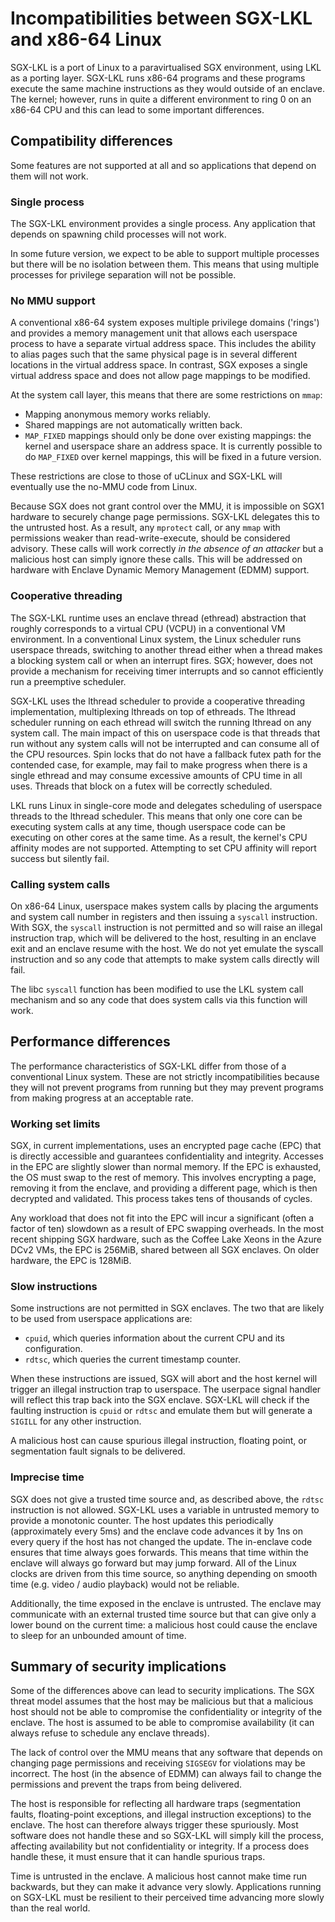 Incompatibilities between SGX-LKL and x86-64 Linux
==================================================

SGX-LKL is a port of Linux to a paravirtualised SGX environment, using LKL as a porting layer.
SGX-LKL runs x86-64 programs and these programs execute the same machine instructions as they would outside of an enclave.
The kernel; however, runs in quite a different environment to ring 0 on an x86-64 CPU and this can lead to some important differences.

Compatibility differences
-------------------------

Some features are not supported at all and so applications that depend on them will not work.

### Single process

The SGX-LKL environment provides a single process.
Any application that depends on spawning child processes will not work.

In some future version, we expect to be able to support multiple processes but there will be no isolation between them.
This means that using multiple processes for privilege separation will not be possible.

### No MMU support

A conventional x86-64 system exposes multiple privilege domains ('rings') and provides a memory management unit that allows each userspace process to have a separate virtual address space.
This includes the ability to alias pages such that the same physical page is in several different locations in the virtual address space.
In contrast, SGX exposes a single virtual address space and does not allow page mappings to be modified.

At the system call layer, this means that there are some restrictions on `mmap`:

 - Mapping anonymous memory works reliably.
 - Shared mappings are not automatically written back.
 - `MAP_FIXED` mappings should only be done over existing mappings: the kernel and userspace share an address space.
   It is currently possible to do `MAP_FIXED` over kernel mappings, this will be fixed in a future version.

These restrictions are close to those of uCLinux and SGX-LKL will eventually use the no-MMU code from Linux.

Because SGX does not grant control over the MMU, it is impossible on SGX1 hardware to securely change page permissions.
SGX-LKL delegates this to the untrusted host.
As a result, any `mprotect` call, or any `mmap` with permissions weaker than read-write-execute, should be considered advisory.
These calls will work correctly *in the absence of an attacker* but a malicious host can simply ignore these calls.
This will be addressed on hardware with Enclave Dynamic Memory Management (EDMM) support.

### Cooperative threading

The SGX-LKL runtime uses an enclave thread (ethread) abstraction that roughly corresponds to a virtual CPU (VCPU) in a conventional VM environment.
In a conventional Linux system, the Linux scheduler runs userspace threads, switching to another thread either when a thread makes a blocking system call or when an interrupt fires.
SGX; however, does not provide a mechanism for receiving timer interrupts and so cannot efficiently run a preemptive scheduler.

SGX-LKL uses the lthread scheduler to provide a cooperative threading implementation, multiplexing lthreads on top of ethreads.
The lthread scheduler running on each ethread will switch the running lthread on any system call.
The main impact of this on userspace code is that threads that run without any system calls will not be interrupted and can consume all of the CPU resources.
Spin locks that do not have a fallback futex path for the contended case, for example, may fail to make progress when there is a single ethread and may consume excessive amounts of CPU time in all uses.
Threads that block on a futex will be correctly scheduled.

LKL runs Linux in single-core mode and delegates scheduling of userspace threads to the lthread scheduler.
This means that only one core can be executing system calls at any time, though userspace code can be executing on other cores at the same time.
As a result, the kernel's CPU affinity modes are not supported.
Attempting to set CPU affinity will report success but silently fail.

### Calling system calls

On x86-64 Linux, userspace makes system calls by placing the arguments and system call number in registers and then issuing a `syscall` instruction.
With SGX, the `syscall` instruction is not permitted and so will raise an illegal instruction trap, which will be delivered to the host, resulting in an enclave exit and an enclave resume with the host.
We do not yet emulate the syscall instruction and so any code that attempts to make system calls directly will fail.

The libc `syscall` function has been modified to use the LKL system call mechanism and so any code that does system calls via this function will work.


Performance differences
-----------------------

The performance characteristics of SGX-LKL differ from those of a conventional Linux system.
These are not strictly incompatibilities because they will not prevent programs from running but they may prevent programs from making progress at an acceptable rate.

### Working set limits

SGX, in current implementations, uses an encrypted page cache (EPC) that is directly accessible and guarantees confidentiality and integrity.
Accesses in the EPC are slightly slower than normal memory.
If the EPC is exhausted, the OS must swap to the rest of memory.
This involves encrypting a page, removing it from the enclave, and providing a different page, which is then decrypted and validated.
This process takes tens of thousands of cycles.

Any workload that does not fit into the EPC will incur a significant (often a factor of ten) slowdown as a result of EPC swapping overheads.
In the most recent shipping SGX hardware, such as the Coffee Lake Xeons in the Azure DCv2 VMs, the EPC is 256MiB, shared between all SGX enclaves.
On older hardware, the EPC is 128MiB.

### Slow instructions

Some instructions are not permitted in SGX enclaves.
The two that are likely to be used from userspace applications are:

 - `cpuid`, which queries information about the current CPU and its configuration.
 - `rdtsc`, which queries the current timestamp counter.

When these instructions are issued, SGX will abort and the host kernel will trigger an illegal instruction trap to userspace.
The userpace signal handler will reflect this trap back into the SGX enclave.
SGX-LKL will check if the faulting instruction is `cpuid` or `rdtsc` and emulate them but will generate a `SIGILL` for any other instruction.

A malicious host can cause spurious illegal instruction, floating point, or segmentation fault signals to be delivered.

### Imprecise time

SGX does not give a trusted time source and, as described above, the `rdtsc` instruction is not allowed.
SGX-LKL uses a variable in untrusted memory to provide a monotonic counter.
The host updates this periodically (approximately every 5ms) and the enclave code advances it by 1ns on every query if the host has not changed the update.
The in-enclave code ensures that time always goes forwards.
This means that time within the enclave will always go forward but may jump forward.
All of the Linux clocks are driven from this time source, so anything depending on smooth time (e.g. video / audio playback) would not be reliable.

Additionally, the time exposed in the enclave is untrusted.
The enclave may communicate with an external trusted time source but that can give only a lower bound on the current time: a malicious host could cause the enclave to sleep for an unbounded amount of time.

Summary of security implications
--------------------------------

Some of the differences above can lead to security implications.
The SGX threat model assumes that the host may be malicious but that a malicious host should not be able to compromise the confidentiality or integrity of the enclave.
The host is assumed to be able to compromise availability (it can always refuse to schedule any enclave threads).

The lack of control over the MMU means that any software that depends on changing page permissions and receiving `SIGSEGV` for violations may be incorrect.
The host (in the absence of EDMM) can always fail to change the permissions and prevent the traps from being delivered.

The host is responsible for reflecting all hardware traps (segmentation faults, floating-point exceptions, and illegal instruction exceptions) to the enclave.
The host can therefore always trigger these spuriously.
Most software does not handle these and so SGX-LKL will simply kill the process, affecting availability but not confidentiality or integrity.
If a process does handle these, it must ensure that it can handle spurious traps.

Time is untrusted in the enclave.
A malicious host cannot make time run backwards, but they can make it advance very slowly.
Applications running on SGX-LKL must be resilient to their perceived time advancing more slowly than the real world.
